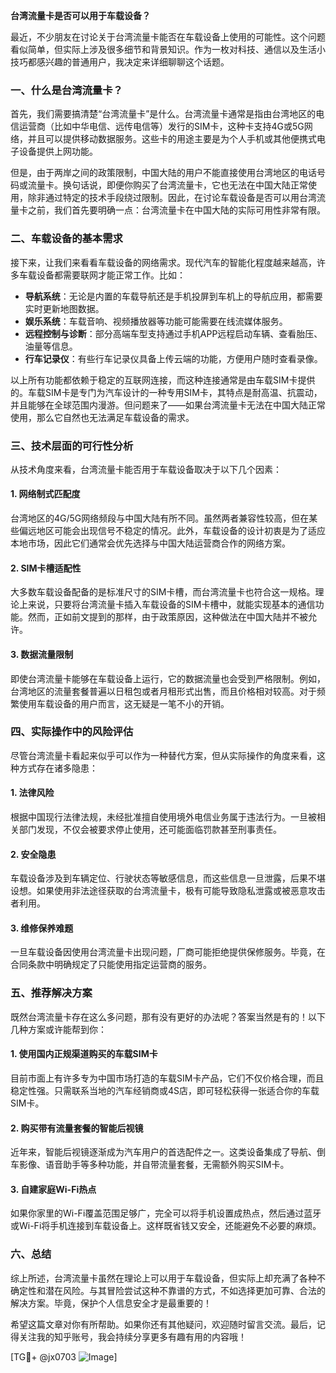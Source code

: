 **台湾流量卡是否可以用于车载设备？**

最近，不少朋友在讨论关于台湾流量卡能否在车载设备上使用的可能性。这个问题看似简单，但实际上涉及很多细节和背景知识。作为一枚对科技、通信以及生活小技巧都感兴趣的普通用户，我决定来详细聊聊这个话题。

### 一、什么是台湾流量卡？

首先，我们需要搞清楚“台湾流量卡”是什么。台湾流量卡通常是指由台湾地区的电信运营商（比如中华电信、远传电信等）发行的SIM卡，这种卡支持4G或5G网络，并且可以提供移动数据服务。这些卡的用途主要是为个人手机或其他便携式电子设备提供上网功能。

但是，由于两岸之间的政策限制，中国大陆的用户不能直接使用台湾地区的电话号码或流量卡。换句话说，即便你购买了台湾流量卡，它也无法在中国大陆正常使用，除非通过特定的技术手段绕过限制。因此，在讨论车载设备是否可以用台湾流量卡之前，我们首先要明确一点：台湾流量卡在中国大陆的实际可用性非常有限。

### 二、车载设备的基本需求

接下来，让我们来看看车载设备的网络需求。现代汽车的智能化程度越来越高，许多车载设备都需要联网才能正常工作。比如：

- **导航系统**：无论是内置的车载导航还是手机投屏到车机上的导航应用，都需要实时更新地图数据。
- **娱乐系统**：车载音响、视频播放器等功能可能需要在线流媒体服务。
- **远程控制与诊断**：部分高端车型支持通过手机APP远程启动车辆、查看胎压、油量等信息。
- **行车记录仪**：有些行车记录仪具备上传云端的功能，方便用户随时查看录像。

以上所有功能都依赖于稳定的互联网连接，而这种连接通常是由车载SIM卡提供的。车载SIM卡是专门为汽车设计的一种专用SIM卡，其特点是耐高温、抗震动，并且能够在全球范围内漫游。但问题来了——如果台湾流量卡无法在中国大陆正常使用，那么它自然也无法满足车载设备的需求。

### 三、技术层面的可行性分析

从技术角度来看，台湾流量卡能否用于车载设备取决于以下几个因素：

#### 1. 网络制式匹配度
台湾地区的4G/5G网络频段与中国大陆有所不同。虽然两者兼容性较高，但在某些偏远地区可能会出现信号不稳定的情况。此外，车载设备的设计初衷是为了适应本地市场，因此它们通常会优先选择与中国大陆运营商合作的网络方案。

#### 2. SIM卡槽适配性
大多数车载设备配备的是标准尺寸的SIM卡槽，而台湾流量卡也符合这一规格。理论上来说，只要将台湾流量卡插入车载设备的SIM卡槽中，就能实现基本的通信功能。然而，正如前文提到的那样，由于政策原因，这种做法在中国大陆并不被允许。

#### 3. 数据流量限制
即使台湾流量卡能够在车载设备上运行，它的数据流量也会受到严格限制。例如，台湾地区的流量套餐普遍以日租包或者月租形式出售，而且价格相对较高。对于频繁使用车载设备的用户而言，这无疑是一笔不小的开销。

### 四、实际操作中的风险评估

尽管台湾流量卡看起来似乎可以作为一种替代方案，但从实际操作的角度来看，这种方式存在诸多隐患：

#### 1. 法律风险
根据中国现行法律法规，未经批准擅自使用境外电信业务属于违法行为。一旦被相关部门发现，不仅会被要求停止使用，还可能面临罚款甚至刑事责任。

#### 2. 安全隐患
车载设备涉及到车辆定位、行驶状态等敏感信息，而这些信息一旦泄露，后果不堪设想。如果使用非法途径获取的台湾流量卡，极有可能导致隐私泄露或被恶意攻击者利用。

#### 3. 维修保养难题
一旦车载设备因使用台湾流量卡出现问题，厂商可能拒绝提供保修服务。毕竟，在合同条款中明确规定了只能使用指定运营商的服务。

### 五、推荐解决方案

既然台湾流量卡存在这么多问题，那有没有更好的办法呢？答案当然是有的！以下几种方案或许能帮到你：

#### 1. 使用国内正规渠道购买的车载SIM卡
目前市面上有许多专为中国市场打造的车载SIM卡产品，它们不仅价格合理，而且稳定性强。只需联系当地的汽车经销商或4S店，即可轻松获得一张适合你的车载SIM卡。

#### 2. 购买带有流量套餐的智能后视镜
近年来，智能后视镜逐渐成为汽车用户的首选配件之一。这类设备集成了导航、倒车影像、语音助手等多种功能，并自带流量套餐，无需额外购买SIM卡。

#### 3. 自建家庭Wi-Fi热点
如果你家里的Wi-Fi覆盖范围足够广，完全可以将手机设置成热点，然后通过蓝牙或Wi-Fi将手机连接到车载设备上。这样既省钱又安全，还能避免不必要的麻烦。

### 六、总结

综上所述，台湾流量卡虽然在理论上可以用于车载设备，但实际上却充满了各种不确定性和潜在风险。与其冒险尝试这种不靠谱的方式，不如选择更加可靠、合法的解决方案。毕竟，保护个人信息安全才是最重要的！

希望这篇文章对你有所帮助。如果你还有其他疑问，欢迎随时留言交流。最后，记得关注我的知乎账号，我会持续分享更多有趣有用的内容哦！

[TG💪+ @jx0703 ![Image](https://github.com/user-attachments/assets/dbca1d08-cadb-493c-b0ec-ad6f7a83f270)]